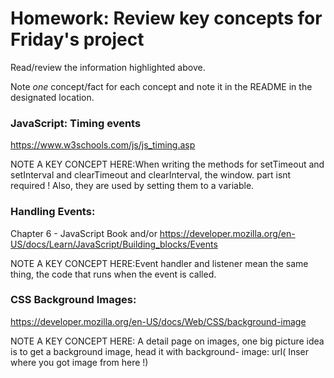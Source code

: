 # Homework: Review key concepts for Friday's project

Read/review the information highlighted above.

Note *one* concept/fact for each concept and note it in the README in the designated location.

### JavaScript: Timing events
https://www.w3schools.com/js/js_timing.asp

NOTE A KEY CONCEPT HERE:When writing the methods for setTimeout and setInterval and clearTimeout and clearInterval, the window. part isnt required ! Also, they are used by setting them to a variable.


### Handling Events: 
Chapter 6 - JavaScript Book and/or https://developer.mozilla.org/en-US/docs/Learn/JavaScript/Building_blocks/Events

NOTE A KEY CONCEPT HERE:Event handler and listener mean the same thing, the code that runs when the event is called.


### CSS Background Images: 
https://developer.mozilla.org/en-US/docs/Web/CSS/background-image

NOTE A KEY CONCEPT HERE: A detail page on images, one big picture idea  is to get a background image, head it with background- image: url( Inser where you got image from here !) 

